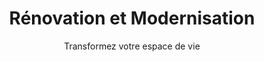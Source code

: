 ---
title: "Rénovation et Modernisation"
subtitle: "Transformez votre espace de vie"
description: "Nos équipes spécialisées redonnent vie à vos espaces avec des solutions innovantes et sur mesure."
image: "https://images.pexels.com/photos/1396122/pexels-photo-1396122.jpeg?auto=compress&cs=tinysrgb&w=1920&h=1080&fit=crop"
order: 2
active: true
---